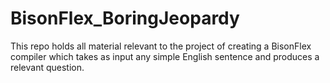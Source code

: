 # BisonFlex_BoringJeopardy
This repo holds all material relevant to the project of creating a BisonFlex compiler which takes as input any simple English sentence and produces a relevant question.
